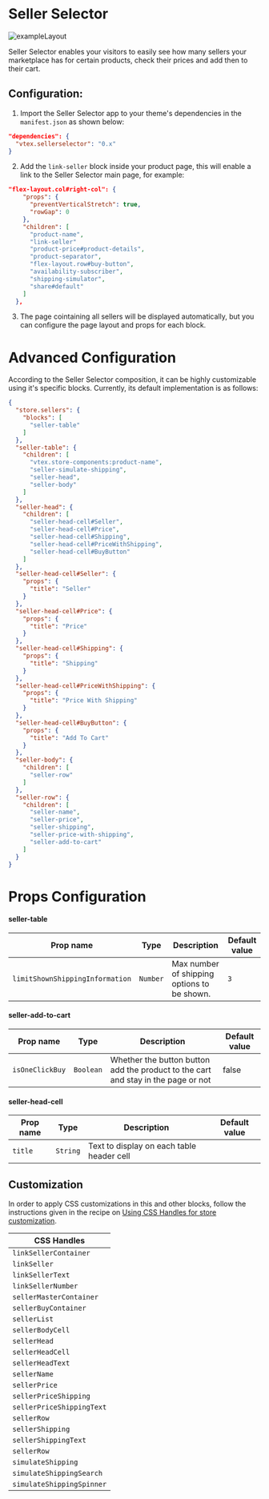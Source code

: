 # Seller Selector

![exampleLayout](https://user-images.githubusercontent.com/53904010/78715148-595eea00-78f3-11ea-90fa-dc38c37a80d8.png)

Seller Selector enables your visitors to easily see how many sellers your marketplace has for certain products, check their prices
and add then to their cart.

## Configuration:

1. Import the Seller Selector app to your theme's dependencies in the `manifest.json` as shown below:

```json
"dependencies": {
  "vtex.sellerselector": "0.x"
}
```

2. Add the `link-seller` block inside your product page, this will enable a link to the Seller Selector main page, for example:

```json
"flex-layout.col#right-col": {
    "props": {
      "preventVerticalStretch": true,
      "rowGap": 0
    },
    "children": [
      "product-name",
      "link-seller"
      "product-price#product-details",
      "product-separator",
      "flex-layout.row#buy-button",
      "availability-subscriber",
      "shipping-simulator",
      "share#default"
    ]
  },
```
3. The page cointaining all sellers will be displayed automatically, but you can configure the page layout and props for each block.

# Advanced Configuration
According to the Seller Selector composition, it can be highly customizable using it's specific blocks. Currently, its default implementation is as follows:

```json
{
  "store.sellers": {
    "blocks": [
      "seller-table"
    ]
  },
  "seller-table": {
    "children": [
      "vtex.store-components:product-name",
      "seller-simulate-shipping",
      "seller-head",
      "seller-body"
    ]
  },
  "seller-head": {
    "children": [
      "seller-head-cell#Seller",
      "seller-head-cell#Price",
      "seller-head-cell#Shipping",
      "seller-head-cell#PriceWithShipping",
      "seller-head-cell#BuyButton"
    ]
  },
  "seller-head-cell#Seller": {
    "props": {
      "title": "Seller"
    }
  },
  "seller-head-cell#Price": {
    "props": {
      "title": "Price"
    }
  },
  "seller-head-cell#Shipping": {
    "props": {
      "title": "Shipping"
    }
  },
  "seller-head-cell#PriceWithShipping": {
    "props": {
      "title": "Price With Shipping"
    }
  },
  "seller-head-cell#BuyButton": {
    "props": {
      "title": "Add To Cart"
    }
  },
  "seller-body": {
    "children": [
      "seller-row"
    ]
  },
  "seller-row": {
    "children": [
      "seller-name",
      "seller-price",
      "seller-shipping",
      "seller-price-with-shipping",
      "seller-add-to-cart"
    ]
  }
}
```
# Props Configuration


#### seller-table

| Prop name              | Type      | Description                                                                                                                                                                                                                                     | Default value |
| ---------------------- | --------- | ----------------------------------------------------------------------------------------------------------------------------------------------------------------------------------------------------------------------------------------------- | ------------- |
| `limitShownShippingInformation`       | `Number`  | Max number of shipping options to be shown.                                                                                                                                                                             | `3`         |


#### seller-add-to-cart

| Prop name              | Type      | Description                                                                                                                                                                                                                                     | Default value |
| ---------------------- | --------- | ----------------------------------------------------------------------------------------------------------------------------------------------------------------------------------------------------------------------------------------------- | ------------- |
| `isOneClickBuy`          | `Boolean` | Whether the button button add the product to the cart and stay in the page or not                                                                                                                        | false         |



#### seller-head-cell

| Prop name              | Type      | Description                                                                                                                                                                                                                                     | Default value |
| ---------------------- | --------- | ----------------------------------------------------------------------------------------------------------------------------------------------------------------------------------------------------------------------------------------------- | ------------- |
| `title`     | `String`  | Text to display on each table header cell                                                                                                                



## Customization

In order to apply CSS customizations in this and other blocks, follow the instructions given in the recipe on [Using CSS Handles for store customization](https://vtex.io/docs/recipes/style/using-css-handles-for-store-customization).

| CSS Handles                     |
| ------------------------------- |
| `linkSellerContainer`           |
| `linkSeller`                    |
| `linkSellerText`                |
| `linkSellerNumber`              |
| `sellerMasterContainer`         |
| `sellerBuyContainer`            |
| `sellerList`                    |
| `sellerBodyCell`                |
| `sellerHead`                    |
| `sellerHeadCell`                |
| `sellerHeadText`                |
| `sellerName`                    |
| `sellerPrice`                   |
| `sellerPriceShipping`           |
| `sellerPriceShippingText`       |
| `sellerRow`                     |
| `sellerShipping`                |
| `sellerShippingText`            |
| `sellerRow`                     |
| `simulateShipping`              |
| `simulateShippingSearch`        |
| `simulateShippingSpinner`       |
